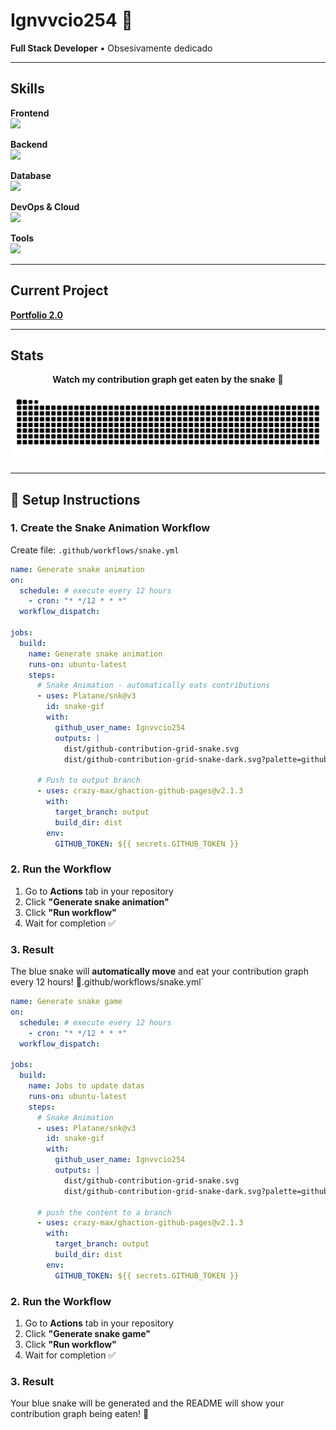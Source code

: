 # Ignvvcio254 👋

**Full Stack Developer** • Obsesivamente dedicado

---

## Skills

**Frontend**  
<img src="https://skillicons.dev/icons?i=react,angular,typescript,astro,html,css,tailwind" />

**Backend**  
<img src="https://skillicons.dev/icons?i=nodejs,python,fastapi,django,flask,dotnet" />

**Database**  
<img src="https://skillicons.dev/icons?i=mongodb,postgresql,mysql,supabase" />

**DevOps & Cloud**  
<img src="https://skillicons.dev/icons?i=aws,docker,git,linux,nginx" />

**Tools**  
<img src="https://skillicons.dev/icons?i=vscode,figma,androidstudio,discord" />

---

## Current Project

**[Portfolio 2.0](https://portafolio-254.vercel.app/)**

---

## Stats

<div align="center">
  
**Watch my contribution graph get eaten by the snake** 🐍

<picture>
  <source media="(prefers-color-scheme: dark)" srcset="https://raw.githubusercontent.com/Ignvvcio254/Ignvvcio254/output/github-contribution-grid-snake-dark.svg">
  <source media="(prefers-color-scheme: light)" srcset="https://raw.githubusercontent.com/Ignvvcio254/Ignvvcio254/output/github-contribution-grid-snake.svg">
  <img alt="snake" src="https://raw.githubusercontent.com/Ignvvcio254/Ignvvcio254/output/github-contribution-grid-snake.svg">
</picture>

</div>

---

## 🐍 Setup Instructions

### 1. Create the Snake Animation Workflow

Create file: `.github/workflows/snake.yml`

```yaml
name: Generate snake animation
on:
  schedule: # execute every 12 hours
    - cron: "* */12 * * *"
  workflow_dispatch:

jobs:
  build:
    name: Generate snake animation
    runs-on: ubuntu-latest
    steps:
      # Snake Animation - automatically eats contributions
      - uses: Platane/snk@v3
        id: snake-gif
        with:
          github_user_name: Ignvvcio254
          outputs: |
            dist/github-contribution-grid-snake.svg
            dist/github-contribution-grid-snake-dark.svg?palette=github-dark&color_snake=64b5f6&color_dots=#0d1117,#161b22,#21262d,#30363d,#64b5f6

      # Push to output branch
      - uses: crazy-max/ghaction-github-pages@v2.1.3
        with:
          target_branch: output
          build_dir: dist
        env:
          GITHUB_TOKEN: ${{ secrets.GITHUB_TOKEN }}
```

### 2. Run the Workflow

1. Go to **Actions** tab in your repository
2. Click **"Generate snake animation"**
3. Click **"Run workflow"**
4. Wait for completion ✅

### 3. Result

The blue snake will **automatically move** and eat your contribution graph every 12 hours! 🎯.github/workflows/snake.yml`

```yaml
name: Generate snake game
on:
  schedule: # execute every 12 hours
    - cron: "* */12 * * *"
  workflow_dispatch:

jobs:
  build:
    name: Jobs to update datas
    runs-on: ubuntu-latest
    steps:
      # Snake Animation
      - uses: Platane/snk@v3
        id: snake-gif
        with:
          github_user_name: Ignvvcio254
          outputs: |
            dist/github-contribution-grid-snake.svg
            dist/github-contribution-grid-snake-dark.svg?palette=github-dark&color_snake=64b5f6&color_dots=#0d1117,#161b22,#21262d,#30363d,#64b5f6

      # push the content to a branch
      - uses: crazy-max/ghaction-github-pages@v2.1.3
        with:
          target_branch: output
          build_dir: dist
        env:
          GITHUB_TOKEN: ${{ secrets.GITHUB_TOKEN }}
```

### 2. Run the Workflow

1. Go to **Actions** tab in your repository
2. Click **"Generate snake game"**
3. Click **"Run workflow"**
4. Wait for completion ✅

### 3. Result

Your blue snake will be generated and the README will show your contribution graph being eaten! 🎯
